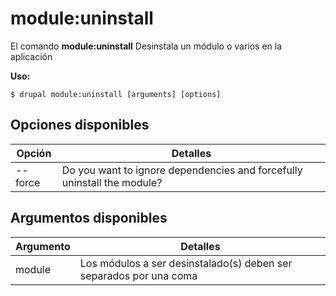 # module:uninstall
El comando **module:uninstall** Desinstala un módulo o varios en la aplicación

**Uso:**
```
$ drupal module:uninstall [arguments] [options] 
```

## Opciones disponibles
Opción | Detalles
-------|-------------
--force | Do you want to ignore dependencies and forcefully uninstall the module?

## Argumentos disponibles
Argumento | Detalles
---------|-------------
module | Los módulos a ser desinstalado(s) deben ser separados por una coma
